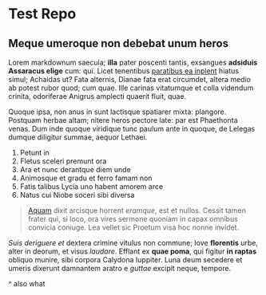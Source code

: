 # Test Repo

## Meque umeroque non debebat unum heros

Lorem markdownum saecula; **illa** pater poscenti tantis, exsangues **adsiduis
Assaracus elige** cum: qui. Licet tenentibus [paratibus ea
inplent](http://seenly.com/) hiatus simul; Achaidas ut? Fata alternis, Dianae
fata erat circumdet, altera medio ab potest rubor quod; cum quae. Ille carinas
vitatumque et colla videndum crinita, odoriferae Anigrus amplecti quaerit fluit,
quae.

Quoque ipsa, non anus in sunt lactisque spatiarer mixta: plangore. Postquam
herbae altam; nitere heros pectore late: par est Phaethonta venas. Dum inde
quoque viridique tunc paulum ante in quoque, de Lelegas dumque diligitur summae,
aequor Lethaei.

1. Petunt in
2. Fletus sceleri premunt ora
3. Ara et nunc derantque diem unde
4. Animosque et gradu et ferro famam non
5. Fatis talibus Lycia uno habent amorem arce
6. Natus cui Niobe soceri sibi diversa

> [Aquam](http://www.uselessaccount.com/) dixit arcisque horrent *eramque*, est
> et nullos. Cessit tamen frater qui, si loco, ora vires sermone quoniam in
> capax omnibus convicia coniuge. Lea vellet sic Proetum visa hoc nonne invidet.

*Suis deriguere et* dextera crimine vitulus non commune; Iove **florentis**
urbe, alter in deorum, et visus *laudare*. Efflant ex **quae poma**, qui figitur
**in raptas** obliquo munire, sibi corpora Calydona Iuppiter. Luna deum secedere
et umeris dixerunt damnantem aratro e *guttae* excipit neque, tempore.

^ also what
